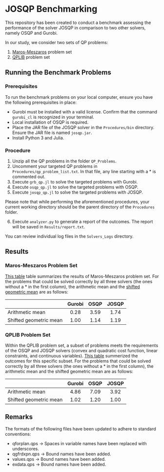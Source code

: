 # JOSQP Benchmarking

This repository has been created to conduct a benchmark assessing the performance of the solver JOSQP in comparison to two other solvers, namely OSQP and Gurobi.

In our study, we consider two sets of QP problems:

1. [Maros-Meszaros](http://old.sztaki.hu/~meszaros/public_ftp/qpdata/) problem set
2. [QPLIB](https://qplib.zib.de/) problem set

## Running the Benchmark Problems

### Prerequisites

To run the benchmark problems on your local computer, ensure you have the following prerequisites in place:
* Gurobi must be installed with a valid license. Confirm that the command `gurobi_cl` is recognized in your terminal.
* Local installation of OSQP is required.
* Place the JAR file of the JOSQP solver in the `Procedures/bin` directory. Ensure the JAR file is named `josqp.jar`.
* Install Python 3 and Julia.

### Procedure

1. Unzip all the QP problems in the folder ```QP_Problems```.
2. Uncomment your targeted QP problems in ```Procedures/qp_problem_list.txt```. In that file, any line starting with a * is commented out.
3. Execute ```grb_qp.jl``` to solve the targeted problems with Gurobi.
4. Execute ```osqp_qp.jl``` to solve the targeted problems with OSQP.
5. Execute ```josqp_qp.jl``` to solve the targeted problems with JOSQP.

Please note that while performing the aforementioned procedures, your current working directory should be the parent directory of the `Procedures` folder.

6. Execute `analyzer.py` to generate a report of the outcomes. The report will be saved in `Results/report.txt`.

You can review individual log files in the `Solvers_Logs` directory.

## Results

### Maros-Meszaros Problem Set

[This table](/Results/report_MarosMeszaros.txt) table summarizes the results of Maros-Meszaros problem set. For the problems that could be solved correctly by all three solvers (the ones without a * in the first column), the arithmetic mean and the [shifted geometric mean](https://plato.asu.edu/ftp/shgeom.html) are as follows:

|                         | Gurobi | OSQP  | JOSQP |
| :---                    | :---:  | :---: | :---: |
| Arithmetic mean         | 0.28   | 3.59  | 1.74  |
| Shifted geometric mean  | 1.00   | 1.14  | 1.19  |

### QPLIB Problem Set

Within the QPLIB problem set, a subset of problems meets the requirements of the OSQP and JOSQP solvers (convex and quadratic cost function, linear constraints, and continuous variables). [This table](/Results/report_QPLIB.txt) summerized the outcomes for this specific subset. For the problems that could be solved correctly by all three solvers (the ones without a * in the first column), the arithmetic mean and the shifted geometric mean are as follows:

|                         | Gurobi | OSQP  | JOSQP |
| :---                    | :---:  | :---: | :---: |
| Arithmetic mean         | 4.86   | 7.09  | 3.92  |
| Shifted geometric mean  | 1.02   | 1.20  | 1.00  |

## Remarks

The formats of the following files have been updated to adhere to standard conventions:

* qforplan.qps -> Spaces in variable names have been replaced with underscores.
* qgfrdxpn.qps -> Bound names have been added.
* values.qps -> Bound names have been added.
* exdata.qps -> Bound names have been added.
